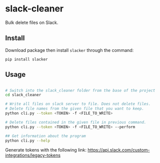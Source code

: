 # slack-cleaner

Bulk delete files on Slack.

## Install

Download package then install `slacker` through the command:

`pip install slacker`

## Usage

```bash

# Switch into the slack_cleaner folder from the base of the project
cd slack_cleaner

# Write all files on slack server to file. Does not delete files.
# Delete file names from the given file that you want to keep.
python cli.py --token <TOKEN> -f <FILE_TO_WRITE>

# Delete files contained in the given file in previous command.
python cli.py --token <TOKEN> -f <FILE_TO_WRITE> --perform

## Get information about the program
python cli.py --help

```

Generate tokens with the following link: https://api.slack.com/custom-integrations/legacy-tokens
